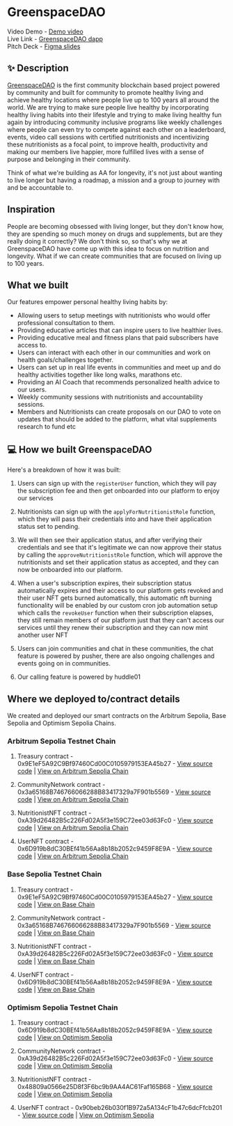 # GreenspaceDAO 

Video Demo - [Demo video](https://www.youtube.com/watch?v=Vb9vx9OCf6k) <br />
Live Link - [GreenspaceDAO dapp](https://greenspace-backdrop.vercel.app/) <br />
Pitch Deck - [Figma slides](https://www.figma.com/proto/kbNH39bNAHi5LMqBysGlHD/GreenSpaceDAO-Pitch-Deck?page-id=0%3A1&type=design&node-id=0-185&viewport=401%2C401%2C0.05&t=T8YMxu888hhtmNQn-8&scaling=scale-down-width&hide-ui=1) <br/>

## ✨ Description

[GreenspaceDAO](https://greenspace-backdrop.vercel.app/) is the first community blockchain based project powered by community and built for community to promote healthy living and achieve healthy locations where people live up to 100 years all around the world. We are trying to make sure people live healthy by incorporating healthy living habits into their lifestyle and trying to make living healthy fun again by introducing community inclusive programs like weekly challenges where people can even try to compete against each other on a leaderboard, events, video call sessions with certified nutritionists and incentivizing these nutritionists as a focal point, to improve health, productivity and making our members live happier, more fulfilled lives with a sense of purpose and belonging in their community.

Think of what we're building as AA for longevity, it's not just about wanting to live longer but having a roadmap, a mission and a group to journey with and be accountable to.

## Inspiration

People are becoming obsessed with living longer, but they don't know how, they are spending so much money on drugs and supplements, but are they really doing it correctly? We don't think so, so that's why we at GreenspaceDAO have come up with this idea to focus on nutrition and longevity. What if we can create communities that are focused on living up to 100 years.

## What we built

Our features empower personal healthy living habits by:

- Allowing users to setup meetings with nutritionists who would offer professional consultation to them.
- Providing educative articles that can inspire users to live healthier lives.
- Providing educative meal and fitness plans that paid subscribers have access to.
- Users can interact with each other in our communities and work on health goals/challenges together.
- Users can set up in real life events in communities and meet up and do healthy activities together like long walks, marathons etc.
- Providing an AI Coach that recommends personalized health advice to our users.
- Weekly community sessions with nutritionists and accountability sessions.
- Members and Nutritionists can create proposals on our DAO to vote on updates that should be added to the platform, what vital supplements research to fund etc

## 💻 How we built GreenspaceDAO

Here's a breakdown of how it was built:

1. Users can sign up with the `registerUser` function, which they will pay the subscription fee and then get onboarded into our platform to enjoy our services

2. Nutritionists can sign up with the `applyForNutritionistRole` function, which they will pass their credentials into and have their application status set to pending.

3. We will then see their application status, and after verifying their credentials and see that it's legitimate we can now approve their status by calling the `approveNutritionistRole` function, which will approve the nutritionists and set their application status as accepted, and they can now be onboarded into our platform.

4. When a user's subscription expires, their subscription status automatically expires and their access to our platform gets revoked and their user NFT gets burned automatically, this automatic nft burning functionality will be enabled by our custom cron job automation setup which calls the `revokeUser` function when their subscription elapses, they still remain members of our platform just that they can't access our services until they renew their subscription and they can now mint another user NFT

5. Users can join communities and chat in these communities, the chat feature is powered by pusher, there are also ongoing challenges and events going on in communities.

6. Our calling feature is powered by huddle01

## Where we deployed to/contract details

We created and deployed our smart contracts on the Arbitrum Sepolia, Base Sepolia and Optimism Sepolia Chains.


### Arbitrum Sepolia Testnet Chain

1. Treasury contract - 0x9E1eF5A92C9Bf97460Cd00C0105979153EA45b27 - [View source code](https://github.com/greenspaceorg/greenspacedao/blob/main/backend/contracts/Treasury.sol) | [View on Arbitrum Sepolia Chain](https://sepolia.arbiscan.io/address/0x9E1eF5A92C9Bf97460Cd00C0105979153EA45b27)

2. CommunityNetwork contract - 0x3a65168B746766066288B83417329a7F901b5569 - [View source code](https://github.com/greenspaceorg/greenspacedao/blob/main/backend/contracts/CommunityNetwork.sol) | [View on Arbitrum Sepolia  Chain](0x3a65168B746766066288B83417329a7F901b5569)

3. NutritionistNFT contract - 0xA39d26482B5c226Fd02A5f3e159C72ee03d63Fc0 - [View source code](https://github.com/greenspaceorg/greenspacedao/blob/main/backend/contracts/NutritionistNFT.sol) | [View on Arbitrum Sepolia  Chain](https://sepolia.arbiscan.io/address/0xA39d26482B5c226Fd02A5f3e159C72ee03d63Fc0)

4. UserNFT contract - 0x6D919b8dC30BEf41b56Aa8b18b2052c9459F8E9A - [View source code](https://github.com/greenspaceorg/greenspacedao/blob/main/backend/contracts/UserNFT.sol) | [View on Arbitrum Sepolia  Chain](https://sepolia.arbiscan.io/address/0x6D919b8dC30BEf41b56Aa8b18b2052c9459F8E9A)



### Base Sepolia Testnet Chain

1. Treasury contract - 0x9E1eF5A92C9Bf97460Cd00C0105979153EA45b27 - [View source code](https://github.com/degencodebeast/greenspace-backdrop/blob/main/backend/contracts/Treasury.sol) | [View on Base Chain](https://base-sepolia.blockscout.com/address/0x9E1eF5A92C9Bf97460Cd00C0105979153EA45b27)

2. CommunityNetwork contract - 0x3a65168B746766066288B83417329a7F901b5569 - [View source code](https://github.com/degencodebeast/greenspace-backdrop/blob/main/backend/contracts/CommunityNetwork.sol) | [View on Base Chain](https://base-sepolia.blockscout.com/address/0x3a65168B746766066288B83417329a7F901b5569)

3. NutritionistNFT contract - 0xA39d26482B5c226Fd02A5f3e159C72ee03d63Fc0 - [View source code](https://github.com/degencodebeast/greenspace-backdrop/blob/main/backend/contracts/NutritionistNFT.sol) | [View on Base Chain](https://base-sepolia.blockscout.com/address/0x6D919b8dC30BEf41b56Aa8b18b2052c9459F8E9A)

4. UserNFT contract - 0x6D919b8dC30BEf41b56Aa8b18b2052c9459F8E9A - [View source code](https://github.com/degencodebeast/greenspace-backdrop/blob/main/backend/contracts/UserNFT.sol) | [View on Base Chain](https://base-sepolia.blockscout.com/address/0xA39d26482B5c226Fd02A5f3e159C72ee03d63Fc0)


### Optimism Sepolia Testnet Chain

1. Treasury contract - 0x6D919b8dC30BEf41b56Aa8b18b2052c9459F8E9A - [View source code](https://github.com/degencodebeast/greenspace-backdrop/blob/main/backend/contracts/Treasury.sol) | [View on Optimism Sepolia](https://optimism-sepolia.blockscout.com/address/0x6D919b8dC30BEf41b56Aa8b18b2052c9459F8E9A)

2. CommunityNetwork contract - 0xA39d26482B5c226Fd02A5f3e159C72ee03d63Fc0 - [View source code](https://github.com/degencodebeast/greenspace-backdrop/blob/main/backend/contracts/CommunityNetwork.sol) | [View on Optimism Sepolia](https://optimism-sepolia.blockscout.com/address/0xA39d26482B5c226Fd02A5f3e159C72ee03d63Fc0)

3. NutritionistNFT contract - 0x48809a0566e25D8f3F6bc9b9AA4AC61Faf165B68 - [View source code](https://github.com/degencodebeast/greenspace-backdrop/blob/main/backend/contracts/NutritionistNFT.sol) | [View on Optimism Sepolia](https://optimism-sepolia.blockscout.com/address/0x48809a0566e25D8f3F6bc9b9AA4AC61Faf165B68)

4. UserNFT contract - 0x90beb26b030f1B972a5A134cF1b47c6dcFfcb201 - [View source code](https://github.com/degencodebeast/greenspace-backdrop/blob/main/backend/contracts/UserNFT.sol) | [View on Optimism Sepolia](https://optimism-sepolia.blockscout.com/address/0x90beb26b030f1B972a5A134cF1b47c6dcFfcb201)
